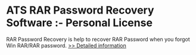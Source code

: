 # ATS RAR Password Recovery Software :- Personal License
RAR Password Recovery is help to recover RAR Password when you forgot Win RAR/RAR password.
[>> Detailed information](https://secure.shareit.com/shareit/product.html?productid=300778121&affiliateid=200057808)